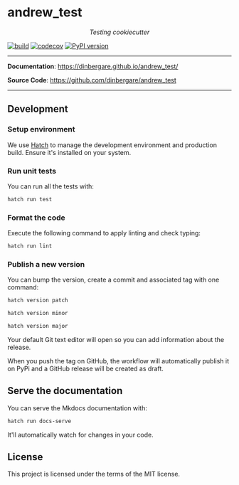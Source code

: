 # andrew_test

<p align="center">
    <em>Testing cookiecutter</em>
</p>

[![build](https://github.com/dinbergare/andrew_test/workflows/Build/badge.svg)](https://github.com/dinbergare/andrew_test/actions)
[![codecov](https://codecov.io/gh/dinbergare/andrew_test/branch/master/graph/badge.svg)](https://codecov.io/gh/dinbergare/andrew_test)
[![PyPI version](https://badge.fury.io/py/andrew_test.svg)](https://badge.fury.io/py/andrew_test)

---

**Documentation**: <a href="https://dinbergare.github.io/andrew_test/" target="_blank">https://dinbergare.github.io/andrew_test/</a>

**Source Code**: <a href="https://github.com/dinbergare/andrew_test" target="_blank">https://github.com/dinbergare/andrew_test</a>

---

## Development

### Setup environment

We use [Hatch](https://hatch.pypa.io/latest/install/) to manage the development environment and production build. Ensure it's installed on your system.

### Run unit tests

You can run all the tests with:

```bash
hatch run test
```

### Format the code

Execute the following command to apply linting and check typing:

```bash
hatch run lint
```

### Publish a new version

You can bump the version, create a commit and associated tag with one command:

```bash
hatch version patch
```

```bash
hatch version minor
```

```bash
hatch version major
```

Your default Git text editor will open so you can add information about the release.

When you push the tag on GitHub, the workflow will automatically publish it on PyPi and a GitHub release will be created as draft.

## Serve the documentation

You can serve the Mkdocs documentation with:

```bash
hatch run docs-serve
```

It'll automatically watch for changes in your code.

## License

This project is licensed under the terms of the MIT license.
